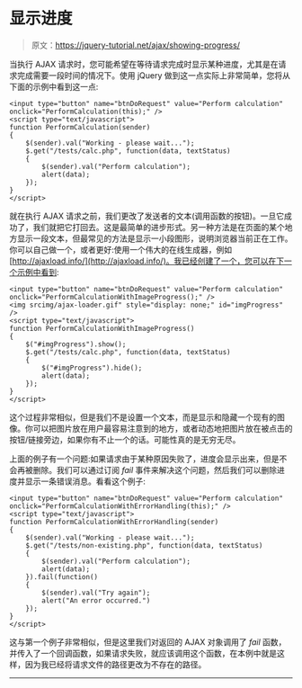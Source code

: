 # 显示进度

> 原文：<https://jquery-tutorial.net/ajax/showing-progress/>

当执行 AJAX 请求时，您可能希望在等待请求完成时显示某种进度，尤其是在请求完成需要一段时间的情况下。使用 jQuery 做到这一点实际上非常简单，您将从下面的示例中看到这一点:

```
<input type="button" name="btnDoRequest" value="Perform calculation" onclick="PerformCalculation(this);" />
<script type="text/javascript">
function PerformCalculation(sender)
{
    $(sender).val("Working - please wait...");
    $.get("/tests/calc.php", function(data, textStatus)
    {
        $(sender).val("Perform calculation");
        alert(data);
    });
}
</script>
```

就在执行 AJAX 请求之前，我们更改了发送者的文本(调用函数的按钮)。一旦它成功了，我们就把它打回去。这是最简单的进步形式。另一种方法是在页面的某个地方显示一段文本，但最常见的方法是显示一小段图形，说明浏览器当前正在工作。你可以自己做一个，或者更好:使用一个伟大的在线生成器，例如[http://ajaxload.info/](http://ajaxload.info/)。我已经创建了一个，您可以在下一个示例中看到:

```
<input type="button" name="btnDoRequest" value="Perform calculation" onclick="PerformCalculationWithImageProgress();" />
<img srcimg/ajax-loader.gif" style="display: none;" id="imgProgress" />
<script type="text/javascript">
function PerformCalculationWithImageProgress()
{
    $("#imgProgress").show();
    $.get("/tests/calc.php", function(data, textStatus)
    {
        $("#imgProgress").hide();
        alert(data);
    });
}
</script>
```

这个过程非常相似，但是我们不是设置一个文本，而是显示和隐藏一个现有的图像。你可以把图片放在用户最容易注意到的地方，或者动态地把图片放在被点击的按钮/链接旁边，如果你有不止一个的话。可能性真的是无穷无尽。

上面的例子有一个问题:如果请求由于某种原因失败了，进度会显示出来，但是不会再被删除。我们可以通过订阅 *fail* 事件来解决这个问题，然后我们可以删除进度并显示一条错误消息。看看这个例子:

<input type="hidden" name="IL_IN_ARTICLE">

```
<input type="button" name="btnDoRequest" value="Perform calculation" onclick="PerformCalculationWithErrorHandling(this);" />  
<script type="text/javascript">  
function PerformCalculationWithErrorHandling(sender)  
{  
    $(sender).val("Working - please wait...");  
    $.get("/tests/non-existing.php", function(data, textStatus)  
    {  
        $(sender).val("Perform calculation");  
        alert(data);  
    }).fail(function()  
    {  
        $(sender).val("Try again");  
        alert("An error occurred.")  
    });  
}  
</script>
```

这与第一个例子非常相似，但是这里我们对返回的 AJAX 对象调用了 *fail* 函数，并传入了一个回调函数，如果请求失败，就应该调用这个函数，在本例中就是这样，因为我已经将请求文件的路径更改为不存在的路径。

* * *